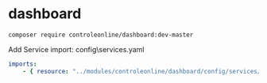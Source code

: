 # dashboard


`composer require controleonline/dashboard:dev-master`


Add Service import:
config\services.yaml

```yaml
imports:
    - { resource: "../modules/controleonline/dashboard/config/services/services.yaml" }    
```